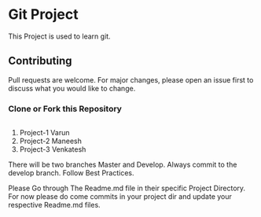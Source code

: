 # Git Project

This Project is used to learn git.


## Contributing

Pull requests are welcome. For major changes, please open an issue first
to discuss what you would like to change.


### Clone or Fork this Repository

```
```

1. Project-1 Varun
2. Project-2 Maneesh
3. Project-3 Venkatesh

There will be two branches Master and Develop. Always commit to the  develop branch. Follow Best Practices.

Please Go through The Readme.md file in their specific Project Directory. For now please do come commits in your project dir and update your respective Readme.md files.